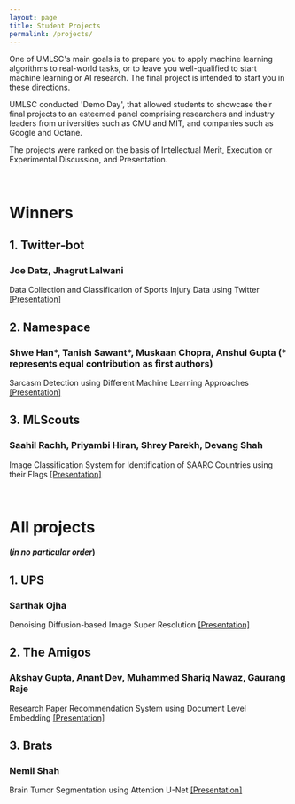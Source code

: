 ```yaml
---
layout: page
title: Student Projects
permalink: /projects/
---
```

One of UMLSC's main goals is to prepare you to apply machine learning algorithms to real-world tasks, or to leave you well-qualified to start machine learning or AI research. The final project is intended to start you in these directions.

UMLSC conducted 'Demo Day', that allowed students to showcase their final projects to an esteemed panel comprising researchers and industry leaders from universities such as CMU and MIT, and companies such as Google and Octane.

The projects were ranked on the basis of Intellectual Merit, Execution or Experimental Discussion, and Presentation.

<br>

# Winners

## 1. Twitter-bot

### Joe Datz, Jhagrut Lalwani

Data Collection and Classification of Sports Injury Data using Twitter [[Presentation]](/_projects/Twitter-bot.pdf)

## 2. Namespace

### Shwe Han\*, Tanish Sawant\*, Muskaan Chopra, Anshul Gupta (* represents equal contribution as first authors)

Sarcasm Detection using Different Machine Learning Approaches [[Presentation]](/_projects/Namespace.pdf)

## 3. MLScouts

### Saahil Rachh, Priyambi Hiran, Shrey Parekh, Devang Shah

Image Classification System for Identification of SAARC Countries using their Flags [[Presentation]](/_projects/MLScouts.pdf)

<br>

# All projects  

#### (_in no particular order_)

## 1. UPS

### Sarthak Ojha

Denoising Diffusion-based Image Super Resolution [[Presentation]](/_projects/UPS.pdf)

## 2. The Amigos

### Akshay Gupta, Anant Dev, Muhammed Shariq Nawaz, Gaurang Raje

Research Paper Recommendation System using Document Level Embedding [[Presentation]](/_projects/TheAmigos.pdf)

## 3. Brats

### Nemil Shah

Brain Tumor Segmentation using Attention U-Net [[Presentation]](/_projects/Brats.pdf)

